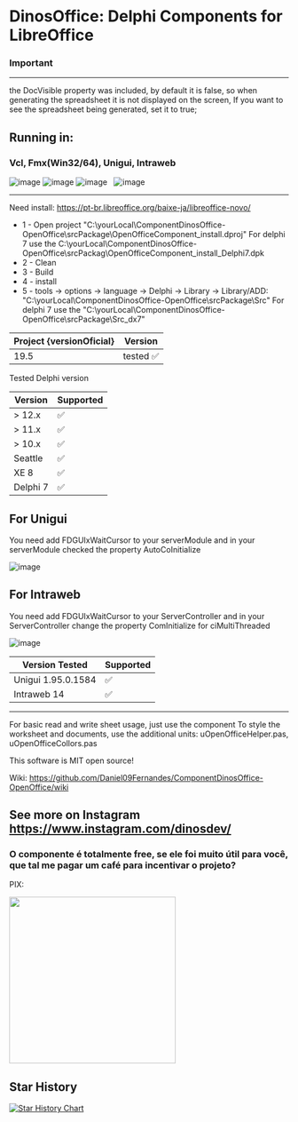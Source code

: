 # DinosOffice: Delphi Components for LibreOffice

### Important
----

the DocVisible property was included, by default it is false, so when generating the spreadsheet it is not displayed on the screen,
If you want to see the spreadsheet being generated, set it to true;

## Running in: 
### Vcl, Fmx(Win32/64), Unigui, Intraweb

![image](https://github.com/Daniel09Fernandes/ComponentDinosOffice-OpenOffice/assets/29381329/ddec6e5c-ea7e-4840-a080-facc7e2384bf)
![image](https://github.com/Daniel09Fernandes/ComponentDinosOffice-OpenOffice/assets/29381329/ec6738a6-f775-4d99-996e-5a6fdc092a73) 
![image](https://github.com/Daniel09Fernandes/ComponentDinosOffice-OpenOffice/assets/29381329/d1509f79-eb7e-496a-9292-a2bfab710b7b) &nbsp;
![image](https://github.com/Daniel09Fernandes/ComponentDinosOffice-OpenOffice/assets/29381329/cc66f699-1eb7-400c-9cf7-6a2132f95457) 


----
Need install:
https://pt-br.libreoffice.org/baixe-ja/libreoffice-novo/

 - 1 - Open project "C:\yourLocal\ComponentDinosOffice-OpenOffice\srcPackage\OpenOfficeComponent_install.dproj"
         For delphi 7 use the C:\yourLocal\ComponentDinosOffice-OpenOffice\srcPackag\OpenOfficeComponent_install_Delphi7.dpk
 - 2 - Clean
 - 3 - Build
 - 4 - install
 - 5 - tools -> options -> language -> Delphi -> Library -> Library/ADD:
        "C:\yourLocal\ComponentDinosOffice-OpenOffice\srcPackage\Src" 
        For delphi 7 use the "C:\yourLocal\ComponentDinosOffice-OpenOffice\srcPackage\Src_dx7"
 
 
| Project {versionOficial}   	| Version 	   |
|----------------------------	|------------ |
| 19.5                     	  | tested ✅  |

Tested Delphi version

| Version  	| Supported 	|
|----------	|-----------	|
| > 12.x   	|    ✅ 	    |
| > 11.x   	|    ✅    	|
| > 10.x   	|    ✅ 	    |
| Seattle  	|    ✅ 	    |
| XE 8     	|    ✅ 	    |
| Delphi 7 	|    ✅    	|

## For Unigui 
 You need add FDGUIxWaitCursor to your serverModule and in your serverModule checked the property AutoCoInitialize
 
![image](https://github.com/Daniel09Fernandes/ComponentDinosOffice-OpenOffice/assets/29381329/d20893ff-e2c0-4e37-a823-33be3175091e)

## For Intraweb
 You need add FDGUIxWaitCursor to your ServerController and in your ServerController change the property ComInitialize for ciMultiThreaded

 ![image](https://github.com/Daniel09Fernandes/ComponentDinosOffice-OpenOffice/assets/29381329/a164b806-ca33-4242-a183-1a62a6882e7b)

 
| Version Tested   	       | Supported 	|
|-------------------------	|-----------	|
| Unigui 1.95.0.1584 	     |    ✅ 	   |
| Intraweb 14    	         |    ✅ 	   |

----
For basic read and write sheet usage, just use the component 
To style the worksheet and documents, use the additional units: uOpenOfficeHelper.pas, uOpenOfficeCollors.pas 


This software is MIT open source!

Wiki: https://github.com/Daniel09Fernandes/ComponentDinosOffice-OpenOffice/wiki

## See more on Instagram https://www.instagram.com/dinosdev/

### O componente é totalmente free, se ele foi muito útil para você, que tal me pagar um café para incentivar o projeto?

PIX:

<img src="https://github.com/Daniel09Fernandes/ComponentDinosOffice-OpenOffice/assets/29381329/00dcc168-df75-4228-b80d-7262c7b4c478" width="300" height="300">


## Star History

[![Star History Chart](https://api.star-history.com/svg?repos=Daniel09Fernandes/DinosOffice&type=Date)](https://star-history.com/#Daniel09Fernandes/DinosOffice&Date)
